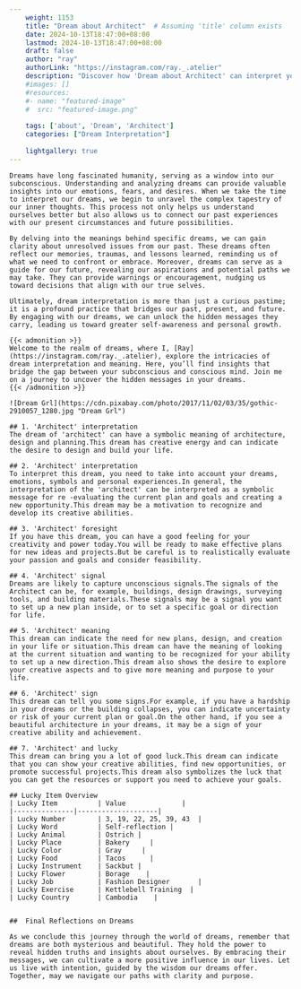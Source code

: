 ```yaml
---
    weight: 1153
    title: "Dream about Architect"  # Assuming 'title' column exists
    date: 2024-10-13T18:47:00+08:00
    lastmod: 2024-10-13T18:47:00+08:00
    draft: false
    author: "ray"
    authorLink: "https://instagram.com/ray._.atelier"
    description: "Discover how 'Dream about Architect' can interpret your future and uncover its significant meanings in your life."
    #images: []
    #resources:
    #- name: "featured-image"
    #  src: "featured-image.png"
    
    tags: ['about', 'Dream', 'Architect']
    categories: ["Dream Interpretation"]
    
    lightgallery: true
---
```

    
    Dreams have long fascinated humanity, serving as a window into our subconscious. Understanding and analyzing dreams can provide valuable insights into our emotions, fears, and desires. When we take the time to interpret our dreams, we begin to unravel the complex tapestry of our inner thoughts. This process not only helps us understand ourselves better but also allows us to connect our past experiences with our present circumstances and future possibilities.
    
    By delving into the meanings behind specific dreams, we can gain clarity about unresolved issues from our past. These dreams often reflect our memories, traumas, and lessons learned, reminding us of what we need to confront or embrace. Moreover, dreams can serve as a guide for our future, revealing our aspirations and potential paths we may take. They can provide warnings or encouragement, nudging us toward decisions that align with our true selves.
    
    Ultimately, dream interpretation is more than just a curious pastime; it is a profound practice that bridges our past, present, and future. By engaging with our dreams, we can unlock the hidden messages they carry, leading us toward greater self-awareness and personal growth.
    
    {{< admonition >}}
    Welcome to the realm of dreams, where I, [Ray](https://instagram.com/ray._.atelier), explore the intricacies of dream interpretation and meaning. Here, you’ll find insights that bridge the gap between your subconscious and conscious mind. Join me on a journey to uncover the hidden messages in your dreams.
    {{< /admonition >}}
    
    ![Dream Grl](https://cdn.pixabay.com/photo/2017/11/02/03/35/gothic-2910057_1280.jpg "Dream Grl")
    
    ## 1. 'Architect' interpretation
    The dream of 'architect' can have a symbolic meaning of architecture, design and planning.This dream has creative energy and can indicate the desire to design and build your life.
    
    ## 2. 'Architect' interpretation
    To interpret this dream, you need to take into account your dreams, emotions, symbols and personal experiences.In general, the interpretation of the 'architect' can be interpreted as a symbolic message for re -evaluating the current plan and goals and creating a new opportunity.This dream may be a motivation to recognize and develop its creative abilities.
    
    ## 3. 'Architect' foresight
    If you have this dream, you can have a good feeling for your creativity and power today.You will be ready to make effective plans for new ideas and projects.But be careful is to realistically evaluate your passion and goals and consider feasibility.
    
    ## 4. 'Architect' signal
    Dreams are likely to capture unconscious signals.The signals of the Architect can be, for example, buildings, design drawings, surveying tools, and building materials.These signals may be a signal you want to set up a new plan inside, or to set a specific goal or direction for life.
    
    ## 5. 'Architect' meaning
    This dream can indicate the need for new plans, design, and creation in your life or situation.This dream can have the meaning of looking at the current situation and wanting to be recognized for your ability to set up a new direction.This dream also shows the desire to explore your creative aspects and to give more meaning and purpose to your life.
    
    ## 6. 'Architect' sign
    This dream can tell you some signs.For example, if you have a hardship in your dreams or the building collapses, you can indicate uncertainty or risk of your current plan or goal.On the other hand, if you see a beautiful architecture in your dreams, it may be a sign of your creative ability and achievement.
    
    ## 7. 'Architect' and lucky
    This dream can bring you a lot of good luck.This dream can indicate that you can show your creative abilities, find new opportunities, or promote successful projects.This dream also symbolizes the luck that you can get the resources or support you need to achieve your goals.
    
    ## Lucky Item Overview
    | Lucky Item          | Value              |
    |---------------|--------------------|
    | Lucky Number        | 3, 19, 22, 25, 39, 43  |
    | Lucky Word          | Self-reflection |
    | Lucky Animal        | Ostrich |
    | Lucky Place         | Bakery     |
    | Lucky Color         | Gray     |
    | Lucky Food          | Tacos      |
    | Lucky Instrument    | Sackbut |
    | Lucky Flower        | Borage    |
    | Lucky Job           | Fashion Designer       |
    | Lucky Exercise      | Kettlebell Training  |
    | Lucky Country       | Cambodia    |
    
    
    ##  Final Reflections on Dreams
    
    As we conclude this journey through the world of dreams, remember that dreams are both mysterious and beautiful. They hold the power to reveal hidden truths and insights about ourselves. By embracing their messages, we can cultivate a more positive influence in our lives. Let us live with intention, guided by the wisdom our dreams offer. Together, may we navigate our paths with clarity and purpose.
    
